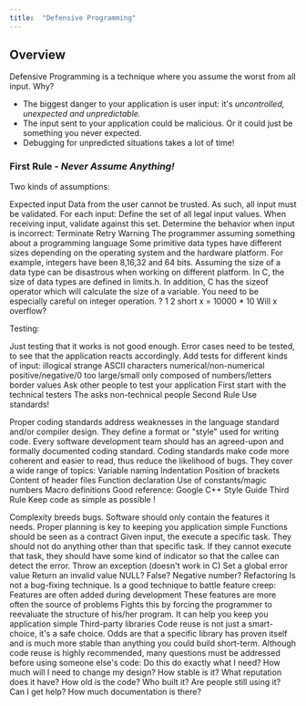 ```yaml
---
title:  "Defensive Programming"
---
```


## Overview

Defensive Programming is a technique where you assume the worst from all input. Why?
* The biggest danger to your application is user input: it's *uncontrolled, unexpected and unpredictable.*
* The input sent to your application could be malicious. Or it could just be something you never expected.
* Debugging for unpredicted situations takes a lot of time!
 

### First Rule - **_Never Assume Anything!_**

Two kinds of assumptions: 

Expected input 
Data from the user cannot be trusted. As such, all input must be validated.
For each input: 
Define the set of all legal input values.
When receiving input, validate against this set.
Determine the behavior when input is incorrect: 
Terminate
Retry
Warning
The programmer assuming something about a programming language 
Some primitive data types have different sizes depending on the operating system and the hardware platform. For example, integers have been 8,16,32 and 64 bits. Assuming the size of a data type can be disastrous when working on different platform.
In C, the size of data types are defined in limits.h. In addition, C has the sizeof operator which will calculate the size of a variable.
You need to be especially careful on integer operation.
?
1
2
short x = 10000 * 10
Will x overflow?

Testing:

Just testing that it works is not good enough.
Error cases need to be tested, to see that the application reacts accordingly. Add tests for different kinds of input:
illogical
strange ASCII characters
numerical/non-numerical
positive/negative/0
too large/small
only composed of numbers/letters
border values
Ask other people to test your application 
First start with the technical testers
The asks non-technical people
Second Rule
Use standards!

Proper coding standards address weaknesses in the language standard and/or compiler design.
They define a format or "style" used for writing code. Every software development team should has an agreed-upon and formally documented coding standard. Coding standards make code more coherent and easier to read, thus reduce the likelihood of bugs. They cover a wide range of topics:
Variable naming
Indentation
Position of brackets
Content of header files
Function declaration
Use of constants/magic numbers
Macro definitions
Good reference: Google C++ Style Guide
Third Rule
Keep code as simple as possible !

Complexity breeds bugs.
Software should only contain the features it needs.
Proper planning is key to keeping you application simple
Functions should be seen as a contract 
Given input, the execute a specific task.
They should not do anything other than that specific task.
If they cannot execute that task, they should have some kind of indicator so that the callee can detect the error. 
Throw an exception (doesn't work in C)
Set a global error value
Return an invalid value 
NULL?
False?
Negative number?
Refactoring 
Is not a bug-fixing technique. Is a good technique to battle feature creep: 
Features are often added during development
These features are more often the source of problems
Fights this by forcing the programmer to reevaluate the structure of his/her program.
It can help you keep you application simple
Third-party libraries 
Code reuse is not just a smart-choice, it's a safe choice. Odds are that a specific library has proven itself and is much more stable than anything you could build short-term. Although code reuse is highly recommended, many questions must be addressed before using someone else's code: 
Do this do exactly what I need?
How much will I need to change my design?
How stable is it? What reputation does it have?
How old is the code?
Who built it?
Are people still using it? Can I get help?
How much documentation is there?
